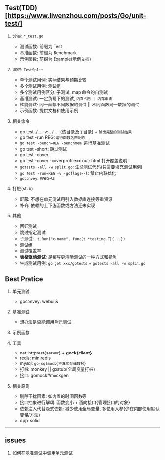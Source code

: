 ## Test(TDD)[https://www.liwenzhou.com/posts/Go/unit-test/]

1. 分类: `*_test.go`

   - 测试函数: 前缀为 Test
   - 基准函数: 前缀为 Benchmark
   - 示例函数: 前缀为 Example(示例文档)

2. 演进: `TestSplit`

   - 单个测试用例: 实际结果与预期比较
   - 多个测试用例: 测试组
   - 多个测试用例区分: 子测试, map 命令的自测试
   - 基准测试: 一定负载下的测试, `内存占用 | 内存申请`
   - 性能测试: 同一函数不同数据的测试 || 不同函数同一数据的测试
   - 示例函数: 提供文档和使用示例

3. 相关命令

   - go test ./... -v: `./...`(该目录及子目录) + `输出完整的测试结果`
   - go test -run REG: `运行函数名匹配的`
   - `go test -bench=REG -benchmem`: 运行基准测试
   - go test -short: 跳过测试
   - go test -cover
   - go test -cover -coverprofile=c.out: html 打开覆盖说明
   - `gotests -all -w split.go`: 生成测试代码(只需要填充测试用例)
   - `go test -run=REG -v -gcflags=-l`: 禁止内联优化
   - `goconvey`: Web-UI

4. 打桩(stub)

   - 屏蔽: 不想在单元测试用引入数据库连接等重资源
   - 补齐: 依赖的上下游函数或方法还未实现

5. 其他

   - 回归测试
   - 跳过指定测试
   - 子测试: ` t.Run("c-name", func(t *testing.T){...})`
   - 测试组
   - 测试覆盖率
   - **表格驱动测试**: 是编写更清晰测试的一种方式和视角
   - 生成测试用例: `go get xxx/gotests` + `gotests -all -w split.go`

## Best Pratice

1. 单元测试

   - goconvey: webui &

2. 基准测试

   - 想办法是否能调用单元测试

3. 示例函数
4. 工具

   - net: httptest{server} + **gock{client}**
   - redis: miniredis
   - mysql: `go-sqlmock{不真实存储数据}`
   - 打桩: monkey || gostub(全局变量打桩)
   - 接口: gomock#mockgen

5. 相关原则

   - 剔除干扰因素: 如内置的时间函数等
   - 接口抽象进行解耦: 函数变小 + 面向接口{管理接口的对象}
   - 依赖注入代替隐式依赖: 减少使用全局变量, 多使用入参(少在内部使用默认变量/方法)
   - dpp: solid

---

## issues

1. 如何在基准测试中调用单元测试
